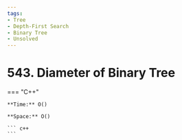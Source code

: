 ```yaml
---
tags:
- Tree
- Depth-First Search
- Binary Tree
- Unsolved
---
```



# 543. Diameter of Binary Tree

=== "C++"

    **Time:** O()

    **Space:** O()

    ``` c++
    ```